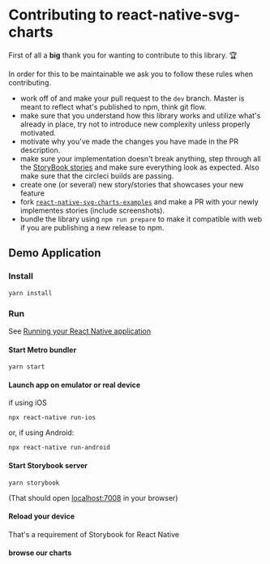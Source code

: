 # Contributing to react-native-svg-charts

First of all a __big__ thank you for wanting to contribute to this library. 🏆

In order for this to be maintainable we ask you to follow these rules when contributing.

* work off of and make your pull request to the `dev` branch. Master is meant to reflect what's published to npm, think git flow.
* make sure that you understand how this library works and utilize what's already in place, try not to introduce new complexity unless properly motivated.
* motivate why you've made the changes you have made in the PR description.
* make sure your implementation doesn't break anything, step through all the [StoryBook stories](#demo-application) and make sure everything look as expected. Also make sure that the circleci builds are passing.
* create one (or several) new story/stories that showcases your new feature
* fork [`react-native-svg-charts-examples`](https://github.com/JesperLekland/react-native-svg-charts-examples) and make a PR with your newly implementes stories (include screenshots).
* bundle the library using `npm run prepare` to make it compatible with web if you are publishing a new release to npm.


## Demo Application

### Install
```shell
yarn install
```

### Run
See [Running your React Native application](https://reactnative.dev/docs/environment-setup)

#### Start Metro bundler
```shell
yarn start
```

#### Launch app on emulator or real device
if using iOS
```shell
npx react-native run-ios
```
or, if using Android:
```shell
npx react-native run-android
```

#### Start Storybook server
```shell
yarn storybook
```
(That should open [localhost:7008](localhost:7008) in your browser)

#### Reload your device
That's a requirement of Storybook for React Native

#### browse our charts
